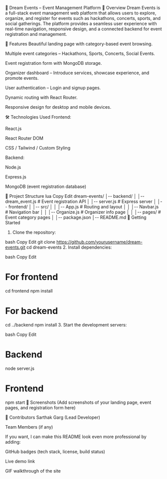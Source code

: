 🎉 Dream Events – Event Management Platform
📌 Overview
Dream Events is a full-stack event management web platform that allows users to explore, organize, and register for events such as hackathons, concerts, sports, and social gatherings.
The platform provides a seamless user experience with real-time navigation, responsive design, and a connected backend for event registration and management.

🎯 Features
Beautiful landing page with category-based event browsing.

Multiple event categories – Hackathons, Sports, Concerts, Social Events.

Event registration form with MongoDB storage.

Organizer dashboard – Introduce services, showcase experience, and promote events.

User authentication – Login and signup pages.

Dynamic routing with React Router.

Responsive design for desktop and mobile devices.

🛠 Technologies Used
Frontend:

React.js

React Router DOM

CSS / Tailwind / Custom Styling

Backend:

Node.js

Express.js

MongoDB (event registration database)

📂 Project Structure
lua
Copy
Edit
dream-events/
│-- backend/
│   │-- dream_event.js       # Event registration API
│   │-- server.js            # Express server
│
│-- frontend/
│   │-- src/
│   │   │-- App.js           # Routing and layout
│   │   │-- Navbar.js        # Navigation bar
│   │   │-- Organize.js      # Organizer info page
│   │   │-- pages/           # Event category pages
│
│-- package.json
│-- README.md
🚀 Getting Started
1. Clone the repository:

bash
Copy
Edit
git clone https://github.com/yourusername/dream-events.git
cd dream-events
2. Install dependencies:

bash
Copy
Edit
# For frontend
cd frontend
npm install

# For backend
cd ../backend
npm install
3. Start the development servers:

bash
Copy
Edit
# Backend
node server.js

# Frontend
npm start
📸 Screenshots
(Add screenshots of your landing page, event pages, and registration form here)

👥 Contributors
Sarthak Garg (Lead Developer)

Team Members (if any)

If you want, I can make this README look even more professional by adding:

GitHub badges (tech stack, license, build status)

Live demo link

GIF walkthrough of the site
